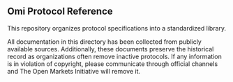 ## Omi Protocol Reference

This repository organizes protocol specifications into a standardized library.  

All documentation in this directory has been collected from publicly available sources.  Additionally, these documents preserve the historical record as organizations often remove inactive protocols.  If any information is in violation of copyright, please communicate through official channels and The Open Markets Initiative will remove it.
